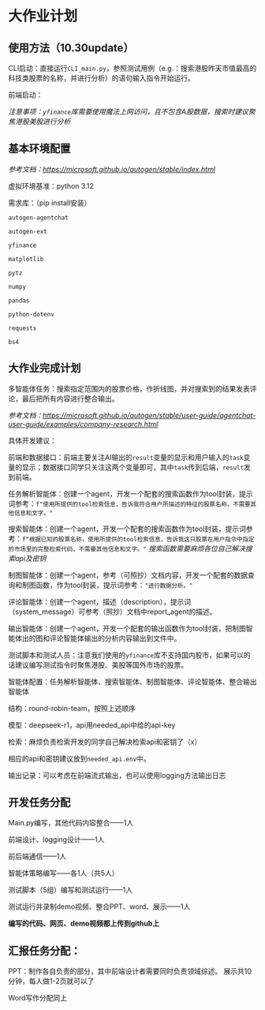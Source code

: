 # 大作业计划

## 使用方法（10.30update）

CLI启动：直接运行`CLI_main.py`，参照测试用例（e.g.：搜索港股昨天市值最高的科技类股票的名称，并进行分析）的语句输入指令开始运行。

前端启动：

*注意事项：`yfinance`库需要使用魔法上网访问，且不包含A股数据，搜索时建议聚焦港股美股进行分析*

## 基本环境配置
*参考文档：https://microsoft.github.io/autogen/stable/index.html*

虚拟环境基准：python 3.12

需求库：（pip install安装） 

`autogen-agentchat`

`autogen-ext`

`yfinance`

`matplotlib`

`pytz`

`numpy`

`pandas`

`python-dotenv`

`requests`

`bs4`

## 大作业完成计划
多智能体任务：搜索指定范围内的股票价格，作折线图，并对搜索到的结果发表评论，最后把所有内容进行整合输出。

*参考文档：https://microsoft.github.io/autogen/stable/user-guide/agentchat-user-guide/examples/company-research.html*

具体开发建议：

前端和数据接口：前端主要关注AI输出的`result`变量的显示和用户输入的`task`变量的显示；数据接口同学只关注这两个变量即可，其中`task`传到后端，`result`发到前端。

任务解析智能体：创建一个agent，开发一个配套的搜索函数作为tool封装，提示词参考：`f"使用所提供的tool检索信息，告诉我符合用户所描述的特征的股票名称，不需要其他信息和文字。"`

搜索智能体：创建一个agent，开发一个配套的搜索函数作为tool封装，提示词参考：`f"根据已知的股票名称，使用所提供的tool检索信息，告诉我这只股票在用户指令中指定的市场里的完整检索代码，不需要其他信息和文字。"`
*搜索函数需要麻烦各位自己解决搜索api及密钥*

制图智能体：创建一个agent，参考（可照抄）文档内容，开发一个配套的数据查询和制图函数，作为tool封装，提示词参考：`"进行数据分析。"`

评论智能体：创建一个agent，描述（description），提示词（system_message）可参考（照抄）文档中report_agent的描述。

输出智能体：创建一个agent，开发一个配套的输出函数作为tool封装，把制图智能体出的图和评论智能体输出的分析内容输出到文件中。

测试脚本和测试人员：注意我们使用的`yfinance`库不支持国内股市，如果可以的话建议编写测试指令时聚焦港股、美股等国外市场的股票。

智能体配置：任务解析智能体、搜索智能体、制图智能体、评论智能体、整合输出智能体

结构：round-robin-team，按照上述顺序

模型：deepseek-r1，api用needed_api中给的api-key

检索：麻烦负责检索开发的同学自己解决检索api和密钥了（x）

相应的api和密钥建议放到`needed_api.env`中。

输出记录：可以考虑在前端流式输出，也可以使用logging方法输出日志

## 开发任务分配 
Main.py编写，其他代码内容整合——1人

前端设计、logging设计——1人

前后端通信——1人

智能体策略编写——各1人（共5人）

测试脚本（5组）编写和测试运行——1人

测试运行并录制demo视频、整合PPT、word、展示——1人

**编写的代码、网页、demo视频都上传到github上**

## 汇报任务分配：
PPT：制作各自负责的部分，其中前端设计者需要同时负责领域综述。
展示共10分钟，每人做1-2页就可以了

Word写作分配同上
